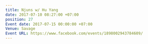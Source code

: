 ```yaml
---
title: Njuns w/ Hu Yang
date: 2017-07-10 08:27:00 +07:00
position: 27
Event date: 2017-07-15 00:00:00 +07:00
Venue: Savage
Event URL: https://www.facebook.com/events/1898002943784609/
---
```



